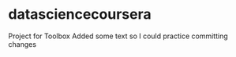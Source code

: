 datasciencecoursera
===================

Project for Toolbox
Added some text so I could practice committing changes
